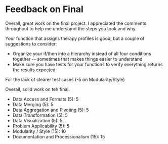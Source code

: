 # Feedback on Final

Overall, great work on the final project. I appreciated the comments throughout to help me understand the steps you took and why.

Your function that assigns therapy profiles is good, but a couple of suggestions to consider:
* Organize your if/then into a hierarchy instead of all four conditions together -- sometimes that makes things easier to understand
* Make sure you have tests for your functions to verify everything returns the results expected

For the lack of clearer test cases (-5 on Modularity/Style)

Overall, solid work on teh final.

* Data Access and Formats (5): 5
* Data Merging (5): 5
* Data Aggregation and Pivoting (5): 5
* Data Transformation (5): 5
* Data Visualization (5): 5
* Problem Applicability (5): 5
* Modularity / Style (15): 10
* Documentation and Processionalism (15): 15
